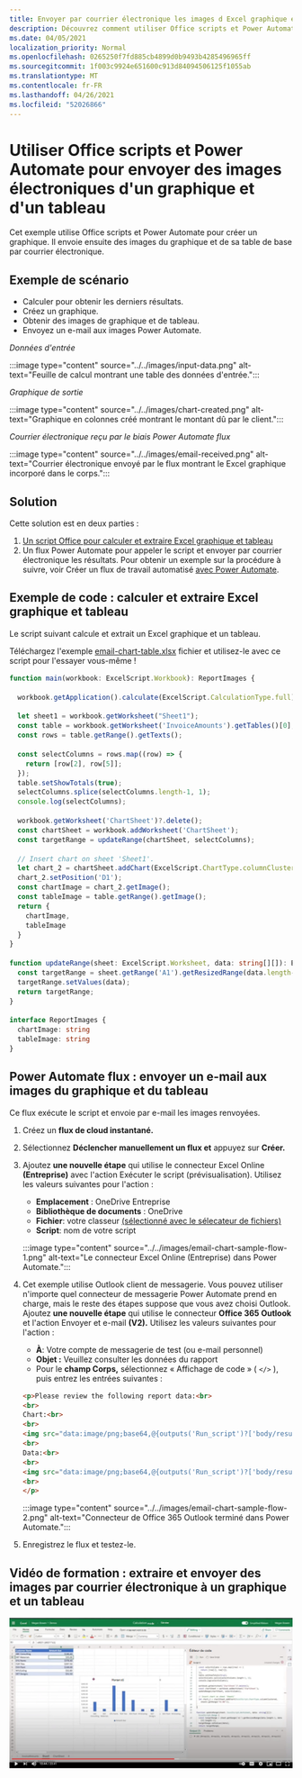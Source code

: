 ```yaml
---
title: Envoyer par courrier électronique les images d Excel graphique et d'un tableau
description: Découvrez comment utiliser Office scripts et Power Automate pour extraire et envoyer par e-mail les images d'un Excel graphique et d'un tableau.
ms.date: 04/05/2021
localization_priority: Normal
ms.openlocfilehash: 0265250f7fd885cb4899d0b9493b4285496965ff
ms.sourcegitcommit: 1f003c9924e651600c913d84094506125f1055ab
ms.translationtype: MT
ms.contentlocale: fr-FR
ms.lasthandoff: 04/26/2021
ms.locfileid: "52026866"
---
```

# <a name="use-office-scripts-and-power-automate-to-email-images-of-a-chart-and-table"></a>Utiliser Office scripts et Power Automate pour envoyer des images électroniques d'un graphique et d'un tableau

Cet exemple utilise Office scripts et Power Automate pour créer un graphique. Il envoie ensuite des images du graphique et de sa table de base par courrier électronique.

## <a name="example-scenario"></a>Exemple de scénario

* Calculer pour obtenir les derniers résultats.
* Créez un graphique.
* Obtenir des images de graphique et de tableau.
* Envoyez un e-mail aux images Power Automate.

_Données d'entrée_

:::image type="content" source="../../images/input-data.png" alt-text="Feuille de calcul montrant une table des données d'entrée.":::

_Graphique de sortie_

:::image type="content" source="../../images/chart-created.png" alt-text="Graphique en colonnes créé montrant le montant dû par le client.":::

_Courrier électronique reçu par le biais Power Automate flux_

:::image type="content" source="../../images/email-received.png" alt-text="Courrier électronique envoyé par le flux montrant le Excel graphique incorporé dans le corps.":::

## <a name="solution"></a>Solution

Cette solution est en deux parties :

1. [Un script Office pour calculer et extraire Excel graphique et tableau](#sample-code-calculate-and-extract-excel-chart-and-table)
1. Un flux Power Automate pour appeler le script et envoyer par courrier électronique les résultats. Pour obtenir un exemple sur la procédure à suivre, voir Créer un flux de travail automatisé [avec Power Automate](../../tutorials/excel-power-automate-returns.md#create-an-automated-workflow-with-power-automate).

## <a name="sample-code-calculate-and-extract-excel-chart-and-table"></a>Exemple de code : calculer et extraire Excel graphique et tableau

Le script suivant calcule et extrait un Excel graphique et un tableau.

Téléchargez l'exemple <a href="email-chart-table.xlsx">email-chart-table.xlsx</a> fichier et utilisez-le avec ce script pour l'essayer vous-même !

```TypeScript
function main(workbook: ExcelScript.Workbook): ReportImages {

  workbook.getApplication().calculate(ExcelScript.CalculationType.full);
  
  let sheet1 = workbook.getWorksheet("Sheet1");
  const table = workbook.getWorksheet('InvoiceAmounts').getTables()[0];
  const rows = table.getRange().getTexts();

  const selectColumns = rows.map((row) => {
    return [row[2], row[5]];
  });
  table.setShowTotals(true);
  selectColumns.splice(selectColumns.length-1, 1);
  console.log(selectColumns);

  workbook.getWorksheet('ChartSheet')?.delete();
  const chartSheet = workbook.addWorksheet('ChartSheet');
  const targetRange = updateRange(chartSheet, selectColumns);

  // Insert chart on sheet 'Sheet1'.
  let chart_2 = chartSheet.addChart(ExcelScript.ChartType.columnClustered, targetRange);
  chart_2.setPosition('D1');
  const chartImage = chart_2.getImage();
  const tableImage = table.getRange().getImage();
  return {
    chartImage,
    tableImage
  }
}

function updateRange(sheet: ExcelScript.Worksheet, data: string[][]): ExcelScript.Range {
  const targetRange = sheet.getRange('A1').getResizedRange(data.length-1, data[0].length-1);
  targetRange.setValues(data);
  return targetRange;
}

interface ReportImages {
  chartImage: string
  tableImage: string
}
```

## <a name="power-automate-flow-email-the-chart-and-table-images"></a>Power Automate flux : envoyer un e-mail aux images du graphique et du tableau

Ce flux exécute le script et envoie par e-mail les images renvoyées.

1. Créez un **flux de cloud instantané.**
1. Sélectionnez **Déclencher manuellement un flux et** appuyez sur **Créer.**
1. Ajoutez **une nouvelle étape** qui utilise le connecteur Excel Online **(Entreprise)** avec l'action Exécuter le script (prévisualisation).  Utilisez les valeurs suivantes pour l'action :
    * **Emplacement** : OneDrive Entreprise
    * **Bibliothèque de documents** : OneDrive
    * **Fichier**: votre classeur [(sélectionné avec le sélecateur de fichiers)](../../testing/power-automate-troubleshooting.md#select-workbooks-with-the-file-browser-control)
    * **Script**: nom de votre script

    :::image type="content" source="../../images/email-chart-sample-flow-1.png" alt-text="Le connecteur Excel Online (Entreprise) dans Power Automate.":::
1. Cet exemple utilise Outlook client de messagerie. Vous pouvez utiliser n'importe quel connecteur de messagerie Power Automate prend en charge, mais le reste des étapes suppose que vous avez choisi Outlook. Ajoutez **une nouvelle étape** qui utilise le connecteur **Office 365 Outlook** et l'action Envoyer et e-mail **(V2).** Utilisez les valeurs suivantes pour l'action :
    * **À**: Votre compte de messagerie de test (ou e-mail personnel)
    * **Objet :** Veuillez consulter les données du rapport
    * Pour le **champ Corps,** sélectionnez « Affichage de code » ( `</>` ), puis entrez les entrées suivantes :

    ```HTML
    <p>Please review the following report data:<br>
    <br>
    Chart:<br>
    <br>
    <img src="data:image/png;base64,@{outputs('Run_script')?['body/result/chartImage']}"/>
    <br>
    Data:<br>
    <br>
    <img src="data:image/png;base64,@{outputs('Run_script')?['body/result/tableImage']}"/>
    <br>
    </p>
    ```

    :::image type="content" source="../../images/email-chart-sample-flow-2.png" alt-text="Connecteur de Office 365 Outlook terminé dans Power Automate.":::
1. Enregistrez le flux et testez-le.

## <a name="training-video-extract-and-email-images-of-chart-and-table"></a>Vidéo de formation : extraire et envoyer des images par courrier électronique à un graphique et un tableau

[![Regardez une vidéo pas à pas sur l'extraction et l'envoi par courrier électronique d'images de graphique et de tableau](../../images/charts-image-vid.jpg)](https://youtu.be/152GJyqc-Kw "Vidéo pas à pas sur l'extraction et l'envoi par courrier électronique d'images de graphique et de tableau")
